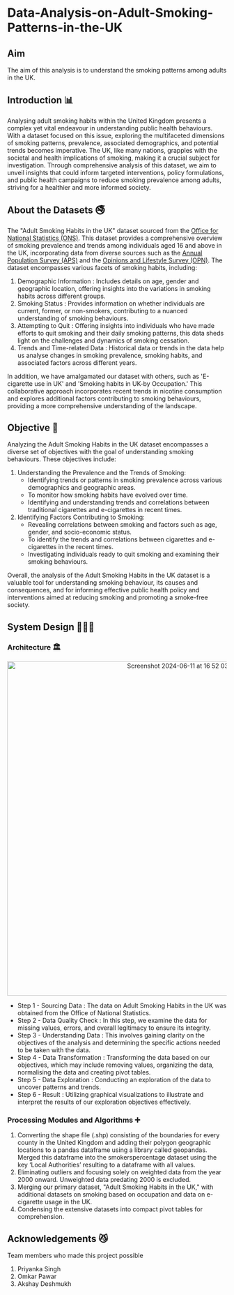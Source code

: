 # Data-Analysis-on-Adult-Smoking-Patterns-in-the-UK

## Aim
The aim of this analysis is to understand the smoking patterns among adults in the UK. 

## Introduction 📊
Analysing adult smoking habits within the United Kingdom presents a complex yet vital endeavour in understanding public health behaviours. With a dataset focused on this issue, exploring the multifaceted dimensions of smoking patterns, prevalence, associated demographics, and potential trends becomes imperative. The UK, like many nations, grapples with the societal and health implications of smoking, making it a crucial subject for investigation. Through comprehensive analysis of this dataset, we aim to unveil insights that could inform targeted interventions, policy formulations, and public health campaigns to reduce smoking prevalence among adults, striving for a healthier and more informed society.

## About the Datasets 🚭
The "Adult Smoking Habits in the UK" dataset sourced from the [Office for National Statistics (ONS)](https://www.ons.gov.uk/). This dataset provides a comprehensive overview of smoking prevalence and trends among individuals aged 16 and above in the UK, incorporating data from diverse sources such as the [Annual Population Survey (APS)](https://www.ons.gov.uk/employmentandlabourmarket/peopleinwork/employmentandemployeetypes/methodologies/annualpopulationsurveyapsqmi) and the [Opinions and Lifestyle Survey (OPN)](https://www.ons.gov.uk/peoplepopulationandcommunity/healthandsocialcare/healthandlifeexpectancies/methodologies/opinionsandlifestylesurveyqmi). The dataset encompasses various facets of smoking habits, including:
1. Demographic Information : Includes details on age, gender and geographic location, offering insights into the variations in smoking habits across different groups.
2. Smoking Status : Provides information on whether individuals are current, former, or non-smokers, contributing to a nuanced understanding of smoking behaviours.
3. Attempting to Quit : Offering insights into individuals who have made efforts to quit smoking and their daily smoking patterns, this data sheds light on the challenges and dynamics of smoking cessation.
4. Trends and Time-related Data : Historical data or trends in the data help us analyse changes in smoking prevalence, smoking habits, and associated factors across different years.

In addition, we have amalgamated our dataset with others, such as 'E-cigarette use in UK' and 'Smoking habits in UK-by Occupation.' This collaborative approach incorporates recent trends in nicotine consumption and explores additional factors contributing to smoking behaviours, providing a more comprehensive understanding of the landscape.

## Objective 🚬
Analyzing the Adult Smoking Habits in the UK dataset encompasses a diverse set of objectives with the goal of understanding smoking behaviours. These objectives include:
1. Understanding the Prevalence and the Trends of Smoking:
   * Identifying trends or patterns in smoking prevalence across various demographics and geographic areas.
   * To monitor how smoking habits have evolved over time.
   * Identifying and understanding trends and correlations between traditional cigarettes and e-cigarettes in recent times.
2. Identifying Factors Contributing to Smoking:
   * Revealing correlations between smoking and factors such as age, gender, and socio-economic status.
   * To identify the trends and correlations between cigarettes and e-cigarettes in the recent times.
   * Investigating individuals ready to quit smoking and examining their smoking behaviours.

Overall, the analysis of the Adult Smoking Habits in the UK dataset is a valuable tool for understanding smoking behaviour, its causes and consequences, and for informing effective public health policy and interventions aimed at reducing smoking and promoting a smoke-free society.

## System Design 👩🏻‍💻
### Architecture 🏛️

<div align="center"><img width="767" alt="Screenshot 2024-06-11 at 16 52 03" src="https://github.com/SathyasriS27/Data-Analysis-on-Adult-Smoking-Patterns-in-the-UK/assets/80045599/913c5e4f-42ab-4028-9ac1-7ae09f483da0"></div>


* Step 1 - Sourcing Data : The data on Adult Smoking Habits in the UK was obtained from the Office of National Statistics.
* Step 2 - Data Quality Check : In this step, we examine the data for missing values, errors, and overall legitimacy to ensure its integrity.
* Step 3 - Understanding Data : This involves gaining clarity on the objectives of the analysis and determining the specific actions needed to be taken with the data.
* Step 4 - Data Transformation : Transforming the data based on our objectives, which may include removing values, organizing the data, normalising the data and creating pivot tables.
* Step 5 - Data Exploration : Conducting an exploration of the data to uncover patterns and trends.
* Step 6 - Result : Utilizing graphical visualizations to illustrate and interpret the results of our exploration objectives effectively.

### Processing Modules and Algorithms  ➕
1. Converting the shape file (.shp) consisting of the boundaries for every county in the United Kingdom and adding their polygon geographic locations to a pandas dataframe using a library called geopandas. Merged this dataframe into the smokerspercentage dataset using the key ‘Local Authorities’ resulting to a dataframe with all values.
2. Eliminating outliers and focusing solely on weighted data from the year 2000 onward. Unweighted data predating 2000 is excluded.
3. Merging our primary dataset, "Adult Smoking Habits in the UK," with additional datasets on smoking based on occupation and data on e-cigarette usage in the UK.
4. Condensing the extensive datasets into compact pivot tables for comprehension.

## Acknowledgements 😼
Team members who made this project possible
1. Priyanka Singh
2. Omkar Pawar
3. Akshay Deshmukh




